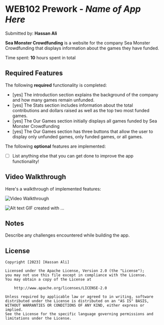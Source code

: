 # WEB102 Prework - _Name of App Here_

Submitted by: **Hassan Ali**

**Sea Monster Crowdfunding** is a website for the company Sea Monster Crowdfunding that displays information about the games they have funded.

Time spent: **10** hours spent in total

## Required Features

The following **required** functionality is completed:

- [yes] The introduction section explains the background of the company and how many games remain unfunded.
- [yes] The Stats section includes information about the total contributions and dollars raised as well as the top two most funded games.
- [yes] The Our Games section initially displays all games funded by Sea Monster Crowdfunding
- [yes] The Our Games section has three buttons that allow the user to display only unfunded games, only funded games, or all games.

The following **optional** features are implemented:

- [ ] List anything else that you can get done to improve the app functionality!

## Video Walkthrough

Here's a walkthrough of implemented features:

<img src='https://github.com/HassanDev1/DemoGifs/blob/master/codepath.gif' title='Video Walkthrough' width='' alt='Video Walkthrough' />

<!-- Replace this with whatever GIF tool you used! -->

![Alt text](../../OneDrive/Desktop/codepath.gif)
GIF created with ...

<!-- Recommended tools:
[Kap](https://getkap.co/) for macOS
[ScreenToGif](https://www.screentogif.com/) for Windows
[peek](https://github.com/phw/peek) for Linux. -->

## Notes

Describe any challenges encountered while building the app.

## License

    Copyright [2023] [Hassan Ali]

    Licensed under the Apache License, Version 2.0 (the "License");
    you may not use this file except in compliance with the License.
    You may obtain a copy of the License at

        http://www.apache.org/licenses/LICENSE-2.0

    Unless required by applicable law or agreed to in writing, software
    distributed under the License is distributed on an "AS IS" BASIS,
    WITHOUT WARRANTIES OR CONDITIONS OF ANY KIND, either express or implied.
    See the License for the specific language governing permissions and
    limitations under the License.
